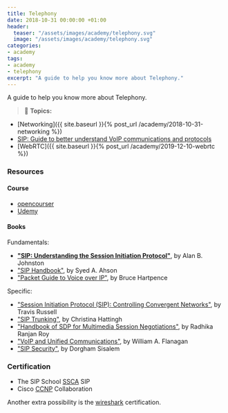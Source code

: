 ```yaml
---
title: Telephony
date: 2018-10-31 00:00:00 +01:00
header:
  teaser: "/assets/images/academy/telephony.svg"
  image: "/assets/images/academy/telephony.svg"
categories:
- academy
tags:
- academy
- telephony
excerpt: "A guide to help you know more about Telephony."
---
```


A guide to help you know more about Telephony.

> :blue_book: **Topics:**
* [Networking]({{ site.baseurl }}{% post_url /academy/2018-10-31-networking %})
* [SIP: Guide to better understand VoIP communications and protocols](/sip/0-intro/)
* [WebRTC]({{ site.baseurl }}{% post_url /academy/2019-12-10-webrtc %})


### Resources

#### Course
* [opencourser](https://opencourser.com/)
* [Udemy](https://www.udemy.com/course/understanding-and-troubleshooting-sip/)

#### Books
Fundamentals:
* **["SIP: Understanding the Session Initiation Protocol"](https://www.amazon.com/SIP-Understanding-Session-Initiation-Protocol/dp/1608078639)**, by Alan B. Johnston
* ["SIP Handbook"](https://www.amazon.com/SIP-Handbook-Services-Technologies-Initiation-ebook/dp/B00A8SLB3O), by Syed A. Ahson
* ["Packet Guide to Voice over IP"](https://www.amazon.com/Packet-Guide-Voice-over-administrators/dp/1449339670), by Bruce Hartpence

Specific:
* ["Session Initiation Protocol (SIP): Controlling Convergent Networks"](https://www.amazon.com/Session-Initiation-Protocol-SIP-Communication-ebook/dp/B001AQ9DU6), by Travis Russell
* ["SIP Trunking"](https://www.amazon.com/SIP-Trunking-Networking-Technology-Communications-ebook/dp/B003ATPQEI), by Christina Hattingh
* ["Handbook of SDP for Multimedia Session Negotiations"](https://www.amazon.com/Handbook-SDP-Multimedia-Session-Negotiations-ebook/dp/B07NSF569P), by Radhika Ranjan Roy
* ["VoIP and Unified Communications"](https://www.amazon.com/VoIP-Unified-Communications-Internet-Telephony/dp/1118019210), by William A. Flanagan
* ["SIP Security"](https://www.amazon.com/SIP-Security-Dorgham-Sisalem/dp/0470516364), by Dorgham Sisalem

### Certification

* The SIP School [SSCA](https://www.thesipschool.com/courses/view) SIP
* Cisco [CCNP](https://www.cisco.com/c/en/us/training-events/training-certifications/certifications/professional/ccnp-collaboration-v2.html) Collaboration

Another extra possibility is the [wireshark](https://www.wiresharktraining.com/certification.html) certification.
